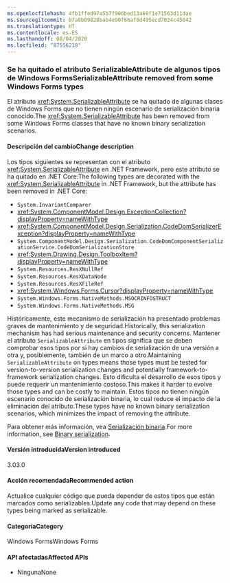 ```yaml
---
ms.openlocfilehash: 4fb1ffed97a5b7f906bed13a69f1e71563d11dae
ms.sourcegitcommit: b7a8b09828bab4e90f66af8d495ecd7024c45042
ms.translationtype: HT
ms.contentlocale: es-ES
ms.lasthandoff: 08/04/2020
ms.locfileid: "87556218"
---
```

### <a name="serializableattribute-removed-from-some-windows-forms-types"></a><span data-ttu-id="b9295-101">Se ha quitado el atributo SerializableAttribute de algunos tipos de Windows Forms</span><span class="sxs-lookup"><span data-stu-id="b9295-101">SerializableAttribute removed from some Windows Forms types</span></span>

<span data-ttu-id="b9295-102">El atributo <xref:System.SerializableAttribute> se ha quitado de algunas clases de Windows Forms que no tienen ningún escenario de serialización binaria conocido.</span><span class="sxs-lookup"><span data-stu-id="b9295-102">The <xref:System.SerializableAttribute> has been removed from some Windows Forms classes that have no known binary serialization scenarios.</span></span>

#### <a name="change-description"></a><span data-ttu-id="b9295-103">Descripción del cambio</span><span class="sxs-lookup"><span data-stu-id="b9295-103">Change description</span></span>

<span data-ttu-id="b9295-104">Los tipos siguientes se representan con el atributo <xref:System.SerializableAttribute> en .NET Framework, pero este atributo se ha quitado en .NET Core:</span><span class="sxs-lookup"><span data-stu-id="b9295-104">The following types are decorated with the <xref:System.SerializableAttribute> in .NET Framework, but the attribute has been removed in .NET Core:</span></span>

- `System.InvariantComparer`
- <xref:System.ComponentModel.Design.ExceptionCollection?displayProperty=nameWithType>
- <xref:System.ComponentModel.Design.Serialization.CodeDomSerializerException?displayProperty=nameWithType>
- `System.ComponentModel.Design.Serialization.CodeDomComponentSerializationService.CodeDomSerializationStore`
- <xref:System.Drawing.Design.ToolboxItem?displayProperty=nameWithType>
- `System.Resources.ResXNullRef`
- `System.Resources.ResXDataNode`
- `System.Resources.ResXFileRef`
- <xref:System.Windows.Forms.Cursor?displayProperty=nameWithType>
- `System.Windows.Forms.NativeMethods.MSOCRINFOSTRUCT`
- `System.Windows.Forms.NativeMethods.MSG`

<span data-ttu-id="b9295-105">Históricamente, este mecanismo de serialización ha presentado problemas graves de mantenimiento y de seguridad.</span><span class="sxs-lookup"><span data-stu-id="b9295-105">Historically, this serialization mechanism has had serious maintenance and security concerns.</span></span> <span data-ttu-id="b9295-106">Mantener el atributo `SerializableAttribute` en tipos significa que se deben comprobar esos tipos por si hay cambios de serialización de una versión a otra y, posiblemente, también de un marco a otro.</span><span class="sxs-lookup"><span data-stu-id="b9295-106">Maintaining `SerializableAttribute` on types means those types must be tested for version-to-version serialization changes and potentially framework-to-framework serialization changes.</span></span> <span data-ttu-id="b9295-107">Esto dificulta el desarrollo de esos tipos y puede requerir un mantenimiento costoso.</span><span class="sxs-lookup"><span data-stu-id="b9295-107">This makes it harder to evolve those types and can be costly to maintain.</span></span> <span data-ttu-id="b9295-108">Estos tipos no tienen ningún escenario conocido de serialización binaria, lo cual reduce el impacto de la eliminación del atributo.</span><span class="sxs-lookup"><span data-stu-id="b9295-108">These types have no known binary serialization scenarios, which minimizes the impact of removing the attribute.</span></span>

<span data-ttu-id="b9295-109">Para obtener más información, vea [Serialización binaria](~/docs/standard/serialization/binary-serialization.md).</span><span class="sxs-lookup"><span data-stu-id="b9295-109">For more information, see [Binary serialization](~/docs/standard/serialization/binary-serialization.md).</span></span>

#### <a name="version-introduced"></a><span data-ttu-id="b9295-110">Versión introducida</span><span class="sxs-lookup"><span data-stu-id="b9295-110">Version introduced</span></span>

<span data-ttu-id="b9295-111">3.0</span><span class="sxs-lookup"><span data-stu-id="b9295-111">3.0</span></span>

#### <a name="recommended-action"></a><span data-ttu-id="b9295-112">Acción recomendada</span><span class="sxs-lookup"><span data-stu-id="b9295-112">Recommended action</span></span>

<span data-ttu-id="b9295-113">Actualice cualquier código que pueda depender de estos tipos que están marcados como serializables.</span><span class="sxs-lookup"><span data-stu-id="b9295-113">Update any code that may depend on these types being marked as serializable.</span></span>

#### <a name="category"></a><span data-ttu-id="b9295-114">Categoría</span><span class="sxs-lookup"><span data-stu-id="b9295-114">Category</span></span>

<span data-ttu-id="b9295-115">Windows Forms</span><span class="sxs-lookup"><span data-stu-id="b9295-115">Windows Forms</span></span>

#### <a name="affected-apis"></a><span data-ttu-id="b9295-116">API afectadas</span><span class="sxs-lookup"><span data-stu-id="b9295-116">Affected APIs</span></span>

- <span data-ttu-id="b9295-117">Ninguna</span><span class="sxs-lookup"><span data-stu-id="b9295-117">None</span></span>

<!--

#### Affected APIs

- Not detectable via API analysis

-->
